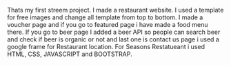 Thats my first streem project. I made a restaurant website. I used a template for free images and change all template from top to bottom. I made a voucher page and if you go to featured page i have made a food menu there. If you go to beer page I added a beer API so people can search beer and check if beer is organic or not and last one is contact us page i used a google frame for Restaurant location. For Seasons Restatueant i used HTML, CSS, JAVASCRIPT and BOOTSTRAP.
